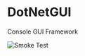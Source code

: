 DotNetGUI
=========

Console GUI Framework


![Smoke Test](https://raw.github.com/PJensen/MarketSimulator/master/screenshots/SmokeTest.png)

